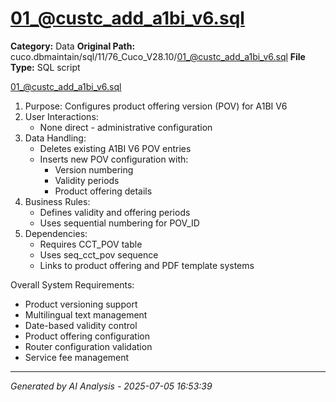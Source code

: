 # 01_@custc_add_a1bi_v6.sql

**Category:** Data
**Original Path:** cuco.dbmaintain/sql/11/76_Cuco_V28.10/01_@custc_add_a1bi_v6.sql
**File Type:** SQL script

01_@custc_add_a1bi_v6.sql
1. Purpose: Configures product offering version (POV) for A1BI V6
2. User Interactions:
   - None direct - administrative configuration
3. Data Handling:
   - Deletes existing A1BI V6 POV entries
   - Inserts new POV configuration with:
     - Version numbering
     - Validity periods
     - Product offering details
4. Business Rules:
   - Defines validity and offering periods
   - Uses sequential numbering for POV_ID
5. Dependencies:
   - Requires CCT_POV table
   - Uses seq_cct_pov sequence
   - Links to product offering and PDF template systems

Overall System Requirements:
- Product versioning support
- Multilingual text management
- Date-based validity control
- Product offering configuration
- Router configuration validation
- Service fee management

---
*Generated by AI Analysis - 2025-07-05 16:53:39*
